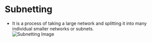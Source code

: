 # Subnetting

- It is a process of taking a large network and splitting it into many individual smaller networks or subnets.
  <br>
  ![Subnetting Image](https://media.geeksforgeeks.org/wp-content/uploads/subnetting.111111.jpg)

